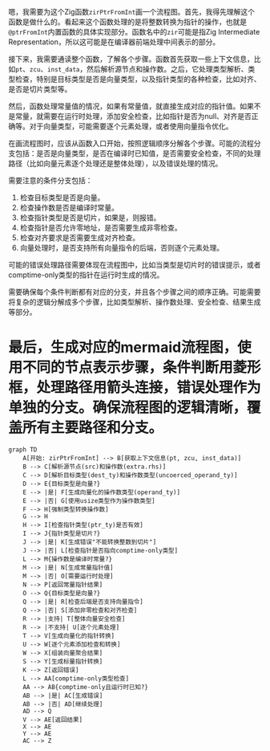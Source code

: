 嗯，我需要为这个Zig函数`zirPtrFromInt`画一个流程图。首先，我得先理解这个函数是做什么的。看起来这个函数处理的是将整数转换为指针的操作，也就是`@ptrFromInt`内置函数的具体实现部分。函数名中的`zir`可能是指Zig Intermediate Representation，所以这可能是在编译器前端处理中间表示的部分。

接下来，我需要通读整个函数，了解各个步骤。函数首先获取一些上下文信息，比如`pt`、`zcu`、`inst_data`，然后解析源节点和操作数。之后，它处理类型解析、类型检查，特别是目标类型是否是向量类型，以及指针类型的各种检查，比如对齐、是否是切片类型等。

然后，函数处理常量值的情况，如果有常量值，就直接生成对应的指针值。如果不是常量，就需要在运行时处理，添加安全检查，比如指针是否为null、对齐是否正确等。对于向量类型，可能需要逐个元素处理，或者使用向量指令优化。

在画流程图时，应该从函数入口开始，按照逻辑顺序分解各个步骤。可能的流程分支包括：是否是向量类型，是否在编译时已知值，是否需要安全检查，不同的处理路径（比如向量元素逐个处理还是整体处理），以及错误处理的情况。

需要注意的条件分支包括：
1. 检查目标类型是否是向量。
2. 检查操作数是否是编译时常量。
3. 检查指针类型是否是切片，如果是，则报错。
4. 检查指针是否允许零地址，是否需要生成非零检查。
5. 检查对齐要求是否需要生成对齐检查。
6. 向量处理时，是否支持所有向量指令的后端，否则逐个元素处理。

可能的错误处理路径需要体现在流程图中，比如当类型是切片时的错误提示，或者comptime-only类型的指针在运行时生成的情况。

需要确保每个条件判断都有对应的分支，并且各个步骤之间的顺序正确。可能需要将复杂的逻辑分解成多个步骤，比如类型解析、操作数处理、安全检查、结果生成等部分。

最后，生成对应的mermaid流程图，使用不同的节点表示步骤，条件判断用菱形框，处理路径用箭头连接，错误处理作为单独的分支。确保流程图的逻辑清晰，覆盖所有主要路径和分支。
================================================
```mermaid
graph TD
    A[开始: zirPtrFromInt] --> B[获取上下文信息(pt, zcu, inst_data)]
    B --> C[解析源节点(src)和操作数(extra.rhs)]
    C --> D[解析目标类型(dest_ty)和操作数类型(uncoerced_operand_ty)]
    D --> E{目标类型是向量?}
    E --> |是| F[生成向量化的操作数类型(operand_ty)]
    E --> |否| G[使用usize类型作为操作数类型]
    F --> H[强制类型转换操作数]
    G --> H
    H --> I[检查指针类型(ptr_ty)是否有效]
    I --> J{指针类型是切片?}
    J --> |是| K[生成错误"不能转换整数到切片"]
    J --> |否| L[检查指针是否指向comptime-only类型]
    L --> M{操作数是编译时常量?}
    M --> |是| N[生成常量指针值]
    M --> |否| O[需要运行时处理]
    N --> P[返回常量指针结果]
    O --> Q{目标类型是向量?}
    Q --> |是| R[检查后端是否支持向量指令]
    Q --> |否| S[添加非零检查和对齐检查]
    R --> |支持| T[整体向量安全检查]
    R --> |不支持| U[逐个元素处理]
    T --> V[生成向量化的指针转换]
    U --> W[逐个元素添加检查和转换]
    W --> X[组装向量聚合结果]
    S --> Y[生成标量指针转换]
    K --> Z[返回错误]
    L --> AA[comptime-only类型检查]
    AA --> AB{comptime-only且运行时已知?}
    AB --> |是| AC[生成错误]
    AB --> |否| AD[继续处理]
    AD --> Q
    V --> AE[返回结果]
    X --> AE
    Y --> AE
    AC --> Z
```